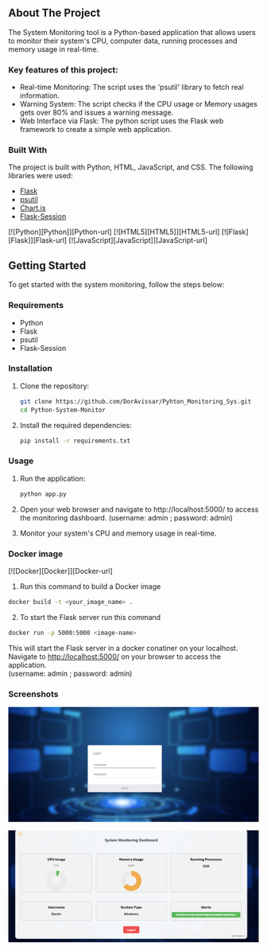 <!-- ABOUT THE PROJECT -->
## About The Project

The System Monitoring tool is a Python-based application that allows users to monitor their system's CPU, computer data, running processes and memory usage in real-time.

### Key features of this project:
* Real-time Monitoring: The script uses the 'psutil' library to fetch real  information. 
* Warning System: The script checks if the CPU usage or Memory usages gets over 80% and issues a warning message.
* Web Interface via Flask: The python script uses the Flask web framework to create a simple web application.


### Built With
The project is built with Python, HTML, JavaScript, and CSS. The following libraries were used:
* [Flask](https://flask.palletsprojects.com/en/2.0.x/)
* [psutil](https://pypi.org/project/psutil/)
* [Chart.js](https://www.chartjs.org/)
* [Flask-Session](https://flask-session.readthedocs.io/en/latest/)

[![Python][Python]][Python-url] [![HTML5][HTML5]][HTML5-url] [![Flask][Flask]][Flask-url] [![JavaScript][JavaScript]][JavaScript-url]


<!-- Getting Started Section -->
## Getting Started
To get started with the system monitoring, follow the steps below:
<!-- Requirements Section -->
### Requirements

- Python 
- Flask
- psutil
- Flask-Session
<!-- Installation Section -->
### Installation

1. Clone the repository:

   ```bash
   git clone https://github.com/DorAvissar/Pyhton_Monitoring_Sys.git
   cd Python-System-Monitor
    ```

2. Install the required dependencies:

   ```bash
   pip install -r requirements.txt
    ```

### Usage

1. Run the application:
   ```bash
   python app.py
    ```

2. Open your web browser and navigate to http://localhost:5000/ to access the monitoring dashboard. (username: admin ; password: admin)
3. Monitor your system's CPU and memory usage in real-time.

<!-- Docker Section -->
### Docker image
[![Docker][Docker]][Docker-url]
1. Run this command to build a Docker image
```bash
docker build -t <your_image_name> .
```

2. To start the Flask server run this command
```bash
docker run -p 5000:5000 <image-name>
``` 

This will start the Flask server in a docker conatiner on your localhost. \
Navigate to [http://localhost:5000/](http://localhost:5000/) on your browser to access the application. \
(username: admin ; password: admin)


### Screenshots
![Screenshot](https://github.com/DorAvissar/Pyhton_Monitoring_Sys/blob/main/static/images/LOGIN.png?raw=true)


![Screenshot](https://github.com/DorAvissar/Pyhton_Monitoring_Sys/blob/main/static/images/dashborad.png?raw=true)






